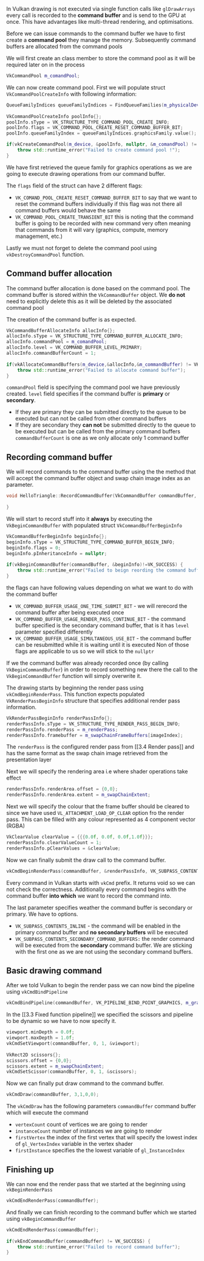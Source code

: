 In Vulkan drawing is not executed via single function calls like `glDrawArrays` every call is recorded to the **command buffer** and is send to the GPU at once. This have advantages like multi-thread rendering, and optimisations.

Before we can issue commands to the command buffer we have to first create a **command pool** they manage the memory. Subsequently command buffers are allocated from the command pools 

We will first create an class member to store the command pool as it will be required later on in the process

```c++
VkCommandPool m_comandPool;
```

We can now create command pool. First we will populate struct `VkCommandPoolCreateInfo` with following information:

```c++
QueueFamilyIndices queueFamilyIndices = FindQueueFamilies(m_physicalDevice, m_sruface);  
  
VkCommandPoolCreateInfo poolInfo{};  
poolInfo.sType = VK_STRUCTURE_TYPE_COMMAND_POOL_CREATE_INFO;  
poolInfo.flags = VK_COMMAND_POOL_CREATE_RESET_COMMAND_BUFFER_BIT;  
poolInfo.queueFamilyIndex = queueFamilyIndices.graphicsFamily.value();

if(vkCreateCommandPool(m_device, &poolInfo, nullptr, &m_comandPool) != VK_SUCCESS) {  
    throw std::runtime_error("Failed to create command pool !");  
}
```

We have first retrieved the queue family for graphics operations as we are going to execute drawing operations from our command buffer. 

The `flags` field of the struct can have 2 different flags:
- `VK_COMAND_POOL_CREATE_RESET_COMMAND_BUFFER_BIT` to say that we want to reset the command buffers individually if this flag was not there all command buffers would behave the same 
- `VK_COMMAND_POOL_CREATE_TRANSIENT_BIT` this is noting that the command buffer is going to be recorded with new command very often meaning that commands from it will vary (graphics, compute, memory management, etc.) 

Lastly we must not forget to delete the command pool using `vkDestroyCommandPool` function.

## Command buffer allocation

The command buffer allocation is done based on the command pool. The command buffer is stored within the `VkCommandBuffer` object. We **do not** need to explicitly delete this as it will be deleted by the associated command pool

The creation of the command buffer is as expected.

```c++
VkCommandBufferAllocateInfo allocInfo{};  
allocInfo.sType = VK_STRUCTURE_TYPE_COMMAND_BUFFER_ALLOCATE_INFO;  
allocInfo.commandPool = m_comandPool;  
allocInfo.level = VK_COMMAND_BUFFER_LEVEL_PRIMARY;  
allocInfo.commandBufferCount = 1;  
  
if(vkAllocateCommandBuffers(m_device,&allocInfo,&m_commandBuffer) != VK_SUCCESS) {  
    throw std::runtime_error("Failed to allocate command buffer");  
}
```
`commandPool` field is specifying the command pool we have previously created.
`level` field specifies if the command buffer is **primary** or **secondary**. 
- If they are primary they can be submitted directly to the queue to be executed but can not be called from other command buffers
- If they are secondary they **can not** be submitted directly to the queue to be executed but can be called from the primary command buffers 
`commandBufferCount` is one as we only allocate only 1 command buffer

## Recording command buffer

We will record commands to the command buffer using the the method that will accept the command buffer object and swap chain image index as an parameter. 

```c++
void HelloTriangle::RecordCommandBuffer(VkCommandBuffer commandBuffer, uint32_t imageIndex) {  
  
}
```

We will start to record stuff into it **always** by executing the `VkBeginCommandBuffer` with populated struct `VkCommandBufferBeginInfo` 

```c++
VkCommandBufferBeginInfo beginInfo{};  
beginInfo.sType = VK_STRUCTURE_TYPE_COMMAND_BUFFER_BEGIN_INFO;  
beginInfo.flags = 0;  
beginInfo.pInheritanceInfo = nullptr;  
  
if(vkBeginCommandBuffer(commandBuffer, &beginInfo)!=VK_SUCCESS) {  
    throw std::runtime_error("Failed to beign reording the command buffer");  
}
```

the flags can have following values depending on what we want to do with the command buffer
- `VK_COMMAND_BUFFER_USAGE_ONE_TIME_SUBMIT_BIT` - we will rerecord the command buffer after being executed once 
- `VK_COMMAND_BUFFER_USAGE_RENDER_PASS_CONTINUE_BIT` - the command buffer specified is the secondary command buffer, that is it has `level` parameter specified differently
- `VK_COMMAND_BUFFER_USAGE_SIMULTANEOUS_USE_BIT` - the command buffer can be resubmitted while it is waiting until it is executed
Non of those flags are applicable to us so we will stick to the `nullptr`

If we the command buffer was already recorded once (by calling `VkBeginCommandBuffer`) in order to record something new there the call to the `VkBeginCommandBuffer` function will simply overwrite it.

The drawing starts by beginning the render pass using `vkCmdBeginRenderPass`. This function expects populated `VkRenderPassBeginInfo` structure that specifies additional render pass information.

```c++
VkRenderPassBeginInfo renderPassInfo{};  
renderPassInfo.sType = VK_STRUCTURE_TYPE_RENDER_PASS_BEGIN_INFO;  
renderPassInfo.renderPass = m_renderPass;  
renderPassInfo.framebuffer = m_swapChainFrameBuffers[imageIndex];
```

The `renderPass` is the configured render pass from [[3.4 Render pass]] and has the same format as the swap chain image retrieved from the presentation layer

Next we will specify the rendering area i.e where shader operations take effect 

```c++
renderPassInfo.renderArea.offset = {0,0};  
renderPassInfo.renderArea.extent = m_swapChainExtent;
```

Next we will specify the colour that the frame buffer should be cleared to since we have used `VL_ATTACHMENT_LOAD_OP_CLEAR` option fro the render pass. This can be filled with any colour represented as 4 component vector (RGBA)

```c++
VkClearValue clearValue = {{{0.0f, 0.0f, 0.0f,1.0f}}};  
renderPassInfo.clearValueCount = 1;  
renderPassInfo.pClearValues = &clearValue;
```

Now we can finally submit the draw call to the command buffer. 

```c++
vkCmdBeginRenderPass(commandBuffer, &renderPassInfo, VK_SUBPASS_CONTENTS_INLINE);
```
Every command in Vulkan starts with `vkCmd` prefix. It returns void so we can not check the correctness. Additionally every command begins with the command buffer **into which** we want to record the command into.

The last parameter specifies weather the command buffer is secondary or primary. We have to options. 
- `VK_SUBPASS_CONTENTS_INLINE` - the command will be enabled in the primary command buffer and **no secondary buffers** will be executed 
- `VK_SUBPASS_CONTENTS_SECONDARY_COMMAND_BUFFERS:` the render command will be executed from the **secondary** command buffer.
We are sticking with the first one as we are not using the secondary command buffers.

## Basic drawing command 

After we told Vulkan to begin the render pass we can now bind the pipeline using `vkCmdBindPipeline`

```c++
vkCmdBindPipeline(commandBuffer, VK_PIPELINE_BIND_POINT_GRAPHICS, m_graphicsPipeline);
```

In the [[3.3 Fixed function pipeline]] we specified the scissors and pipeline to be dynamic so we have to now specify it. 

```c++
viewport.minDepth = 0.0f;  
viewport.maxDepth = 1.0f;  
vkCmdSetViewport(commandBuffer, 0, 1, &viewport);  
  
VkRect2D scissors{};  
scissors.offset = {0,0};  
scissors.extent = m_swapChainExtent;  
vkCmdSetScissor(commandBuffer, 0, 1, &scissors);
```

Now we can finally put draw command to the command buffer.

```c++
vkCmdDraw(commandBuffer, 3,1,0,0);
```

The `vkCmdDraw` has the following parameters 
`commandBuffer` command buffer which will execute the command
- `vertexCount` count of vertices we are going to render
- `instanceCount` number of instances we are going to render 
- `firstVertex` the index of the first vertex that will specify the lowest index of `gl_VertexIndex` variable in the vertex shader 
- `firstInstance` specifies the the lowest variable of `gl_InstanceIndex`

## Finishing up 

We can now end the render pass that we started at the beginning using `vkBeginRenderPass`

```c++
vkCmdEndRenderPass(commandBuffer);
```

And finally we can finish recording to the command buffer which we started using `vkBeginCommandBuffer` 

```c++
vkCmdEndRenderPass(commandBuffer);  
  
if(vkEndCommandBuffer(commandBuffer) != VK_SUCCESS) {  
    throw std::runtime_error("Failed to record command buffer");  
}
```

